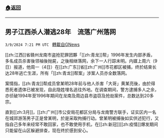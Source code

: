 ###  [:house:返回](README.md)
---


## 男子江西杀人潜逃28年　流落广州落网
`3/9/2024 7:21 PM UTC ` [轉載自GNews](https://gnews.org/articles/2380345)

[[zh:江西]]省赣州龙南市盗抢犯罪团夥「[[zh:青龙]]帮」1996年发生内部矛盾，多名成员杀害後领袖後抛屍，之後相继落网，余下一人行踪未明。内媒上周六（9日）报道，他周一（4日）在[[zh:广东]]省[[zh:广州]]市花都区被捕，终於结束长达28年逃亡生涯，所有「[[zh:青龙]]帮案」涉案人员亦全数落网。

案情指，[[zh:青龙]]帮成员曾某明28年前与他人杀害「大哥」黄某亮後，由於得悉死者遗体已被发现，自此隐姓埋名逃往外地。在调查期间，警方逮捕多人之余，亦侦破1994年至1996年期间在龙南及周边县市盗窃及抢劫案件，总数达到20多宗。

直到[[zh:3月]]，[[zh:广州]]市公安局花都区分局与龙南警方联手，证实区内一名在城郊游荡男子正是曾某明，於是采取拘捕行动。曾某明被捕後如实供述犯行，又指自己多年来经常不敢回家，也不敢使用手机，在[[zh:新冠]][[zh:疫情]]爆发期间只能留在山区躲避排查，现在终於感到安心。
